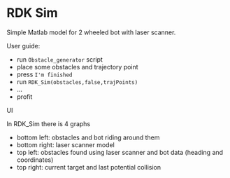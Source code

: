 # RDK Sim

Simple Matlab model for 2 wheeled bot with laser scanner.

User guide:
- run `Obstacle_generator` script
- place some obstacles and trajectory point
- press `I'm finished`
- run `RDK_Sim(obstacles,false,trajPoints)`
- ...
- profit

UI

In RDK_Sim there is 4 graphs
- bottom left: obstacles and bot riding around them
- bottom right: laser scanner model
- top left: obstacles found using laser scanner and bot data (heading and coordinates)
- top right: current target and last potential collision
